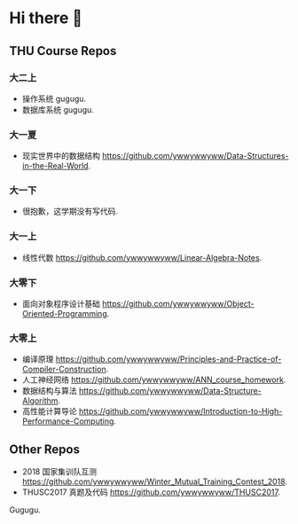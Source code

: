 # Hi there 👋

<!--
**ywwywwyww/ywwywwyww** is a ✨ _special_ ✨ repository because its `README.md` (this file) appears on your GitHub profile.

Here are some ideas to get you started:

- 🔭 I’m currently working on ...
- 🌱 I’m currently learning ...
- 👯 I’m looking to collaborate on ...
- 🤔 I’m looking for help with ...
- 💬 Ask me about ...
- 📫 How to reach me: ...
- 😄 Pronouns: ...
- ⚡ Fun fact: ...
-->

## THU Course Repos

### 大二上

- 操作系统 gugugu.
- 数据库系统 gugugu.

### 大一夏

- 现实世界中的数据结构 https://github.com/ywwywwyww/Data-Structures-in-the-Real-World.

### 大一下

- 很抱歉，这学期没有写代码.

### 大一上

- 线性代数 https://github.com/ywwywwyww/Linear-Algebra-Notes.

### 大零下

- 面向对象程序设计基础 https://github.com/ywwywwyww/Object-Oriented-Programming.

### 大零上

- 编译原理 https://github.com/ywwywwyww/Principles-and-Practice-of-Compiler-Construction.
- 人工神经网络 https://github.com/ywwywwyww/ANN_course_homework.
- 数据结构与算法 https://github.com/ywwywwyww/Data-Structure-Algorithm.
- 高性能计算导论 https://github.com/ywwywwyww/Introduction-to-High-Performance-Computing.

## Other Repos

- 2018 国家集训队互测 https://github.com/ywwywwyww/Winter_Mutual_Training_Contest_2018.
- THUSC2017 真题及代码 https://github.com/ywwywwyww/THUSC2017.

Gugugu.
